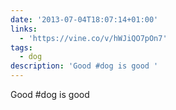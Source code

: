 ```yaml
---
date: '2013-07-04T18:07:14+01:00'
links:
  - 'https://vine.co/v/hWJiQO7pOn7'
tags:
  - dog
description: 'Good #dog is good '
---
```

Good #dog is good 
